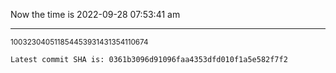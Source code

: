 Now the time is 2022-09-28 07:53:41 am

---

<small>100323040511854453931431354110674</small>

```txt
Latest commit SHA is: 0361b3096d91096faa4353dfd010f1a5e582f7f2
```
